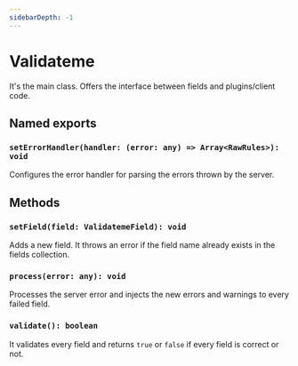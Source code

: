 ```yaml
---
sidebarDepth: -1
---
```


# Validateme

It's the main class. Offers the interface between fields and plugins/client code.

## Named exports

### `setErrorHandler(handler: (error: any) => Array<RawRules>): void`

Configures the error handler for parsing the errors thrown by the server.

## Methods

### `setField(field: ValidatemeField): void`

Adds a new field. It throws an error if the field name already exists in the fields collection.

### `process(error: any): void`

Processes the server error and injects the new errors and warnings to every failed field.

### `validate(): boolean`

It validates every field and returns `true` or `false` if every field is correct or not.
